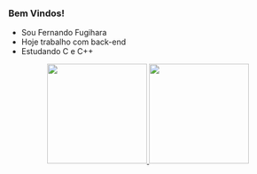 ### Bem Vindos!

- Sou Fernando Fugihara
- Hoje trabalho com back-end
- Estudando C e C++

<div align="center">
  <a href="https://github.com/fernandofugihara">
  <img height="180em" src="https://github-readme-stats.vercel.app/api?username=fernandofugihara&show_icons=true&theme=dark&include_all_commits=true&count_private=true"/>
  <img height="180em" src="https://github-readme-stats.vercel.app/api/top-langs/?username=fernandofugihara&layout=compact&langs_count=7&theme=dark"/>
</div>
